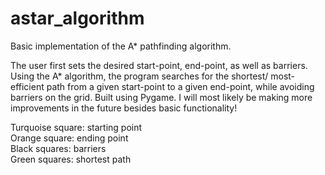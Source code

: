 # astar_algorithm
Basic implementation of the A* pathfinding algorithm.

The user first sets the desired start-point, end-point, as well as barriers. Using the A* algorithm, the program searches for the shortest/ most-efficient path from a given start-point to a given end-point, while avoiding barriers on the grid. Built using Pygame. 
I will most likely be making more improvements in the future besides basic functionality!

Turquoise square: starting point\
Orange square: ending point\
Black squares: barriers\
Green squares: shortest path

